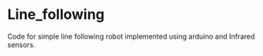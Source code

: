 # Line_following

Code for simple line following robot implemented using arduino and Infrared sensors.
